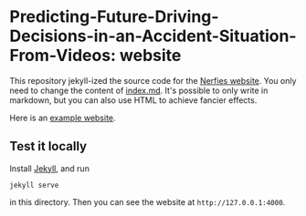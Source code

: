# Predicting-Future-Driving-Decisions-in-an-Accident-Situation-From-Videos: website

This repository jekyll-ized the source code for the [Nerfies website](https://nerfies.github.io).
You only need to change the content of [index.md](/index.md). 
It's possible to only write in markdown, but you can also use HTML to achieve fancier effects.

Here is an [example website](https://hoesungryu.github.io/Predicting-Future-Driving-Decisions-in-an-Accident-Situation-From-Videos-website/).

## Test it locally

Install [Jekyll](https://jekyllrb.com/docs/installation/), and run
```
jekyll serve
```
in this directory.
Then you can see the website at `http://127.0.0.1:4000`.
